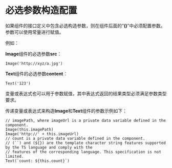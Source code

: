 # 必选参数构造配置<a name="ZH-CN_TOPIC_0000001110948900"></a>

如果组件的接口定义中包含必选构造参数，则在组件后面的“**\(\)**”中必须配置参数。参数可以使用常量进行赋值。

例如：

**Image**组件的必选参数**src**：

```
Image('http://xyz/a.jpg')
```

**Text**组件的必选参数**content**：

```
Text('123')
```

变量或表达式也可以用于参数赋值，其中表达式返回的结果类型必须满足参数类型要求。

传递变量或表达式来构造**Image**和**Text**组件的参数示例如下：

```
// imagePath, where imageUrl is a private data variable defined in the component.
Image(this.imagePath)
Image('http://' + this.imageUrl)
// count is a private data variable defined in the component.
// (``) and (${}) are the template character string features supported by the TS language and comply with the
// features of the corresponding language. This specification is not limited.
Text(`count: ${this.count}`)
```

